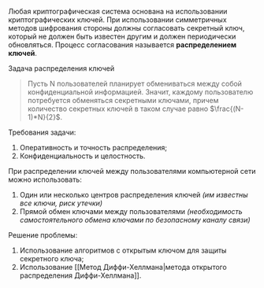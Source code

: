 Любая криптографическая система основана на использовании криптографических ключей. При использовании симметричных методов шифрования стороны должны согласовать секретный ключ, который не должен быть известен другим и должен периодически обновляться. Процесс согласования называется **распределением ключей**.

Задача распределения ключей
>Пусть N пользователей планирует обмениваться между собой конфиденциальной информацией. Значит, каждому пользователю потребуется обменяться секретными ключами, причем количество секретных ключей в таком случае равно $\frac{(N-1)*N}{2}$.

Требования задачи:
1. Оперативность и точность распределения;
2. Конфиденциальность и целостность.

При распределении ключей между пользователями компьютерной сети можно использовать:
1. Один или несколько центров распределения ключей 
	*(им известны все ключи, риск утечки)*
2. Прямой обмен ключами между пользователями
	*(необходимость самостоятельного обмена ключами по безопасному каналу связи)*

Решение проблемы:
1. Использование алгоритмов с открытым ключом для защиты секретного ключа;
2. Использование [[Метод Диффи-Хеллмана|метода открытого распределения Диффи-Хеллмана]].